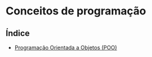 # Conceitos de programação

## Índice

- [Programação Orientada a Objetos (POO)](https://github.com/Dirack/Estudos/tree/master/conceitos/POO#programa%C3%A7%C3%A3o-orientada-a-objetos)
